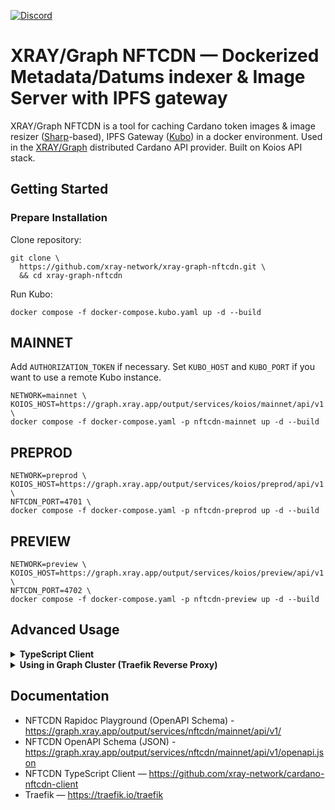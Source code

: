 <a href="https://discord.gg/WhZmm46APN"><img alt="Discord" src="https://img.shields.io/discord/852538978946383893?style=for-the-badge&logo=discord&label=Discord&labelColor=%231940ED&color=%233FCB9B"></a>

# XRAY/Graph NFTCDN — Dockerized Metadata/Datums indexer & Image Server with IPFS gateway

XRAY/Graph NFTCDN is a tool for caching Cardano token images & image resizer ([Sharp](https://sharp.pixelplumbing.com/)-based), IPFS Gateway ([Kubo](https://github.com/ipfs/kubo/)) in a docker environment. Used in the [XRAY/Graph](https://xray.app/) distributed Cardano API provider. Built on Koios API stack.

## Getting Started

### Prepare Installation

Clone repository:
``` console
git clone \
  https://github.com/xray-network/xray-graph-nftcdn.git \
  && cd xray-graph-nftcdn
```

Run Kubo:
``` console
docker compose -f docker-compose.kubo.yaml up -d --build
```

## MAINNET

Add `AUTHORIZATION_TOKEN` if necessary. Set `KUBO_HOST` and `KUBO_PORT` if you want to use a remote Kubo instance.

``` console
NETWORK=mainnet \
KOIOS_HOST=https://graph.xray.app/output/services/koios/mainnet/api/v1 \
docker compose -f docker-compose.yaml -p nftcdn-mainnet up -d --build
```

## PREPROD

``` console
NETWORK=preprod \
KOIOS_HOST=https://graph.xray.app/output/services/koios/preprod/api/v1 \
NFTCDN_PORT=4701 \
docker compose -f docker-compose.yaml -p nftcdn-preprod up -d --build
```

## PREVIEW

``` console
NETWORK=preview \
KOIOS_HOST=https://graph.xray.app/output/services/koios/preview/api/v1 \
NFTCDN_PORT=4702 \
docker compose -f docker-compose.yaml -p nftcdn-preview up -d --build
```

## Advanced Usage

<details>
  <summary><b>TypeScript Client</b></summary>
  
We recommend to use `cardano-nftcdn-client`. Visit [cardano-nftcdn-client](https://github.com/xray-network/cardano-nftcdn-client) repo for more information.

</details>

<details>
  <summary><b>Using in Graph Cluster (Traefik Reverse Proxy)</b></summary>

1. Clone and run Traefik:
``` console
git clone https://github.com/xray-network/traefik-docker.git \
&& cd traefik-docker \
&& docker compose up -d
```

2. Set `BEARER_RESOLVER_TOKEN` and `docker-compose.kubo.xray.yaml`:
``` console
BEARER_RESOLVER_TOKEN=your_access_token \
docker compose -f docker-compose.kubo.xray.yaml up -d --build
```

3. Set `BEARER_RESOLVER_TOKEN` and `docker-compose.xray.yaml`:
``` console
NETWORK=mainnet \
BEARER_RESOLVER_TOKEN=your_access_token \
KOIOS_HOST=https://graph.xray.app/output/services/koios/mainnet/api/v1 \
docker compose -f docker-compose.xray.yaml -p nftcdn-mainnet up -d --build
```

</details>

## Documentation

* NFTCDN Rapidoc Playground (OpenAPI Schema) - https://graph.xray.app/output/services/nftcdn/mainnet/api/v1/
* NFTCDN OpenAPI Schema (JSON) - https://graph.xray.app/output/services/nftcdn/mainnet/api/v1/openapi.json
* NFTCDN TypeScript Client — https://github.com/xray-network/cardano-nftcdn-client
* Traefik — https://traefik.io/traefik


